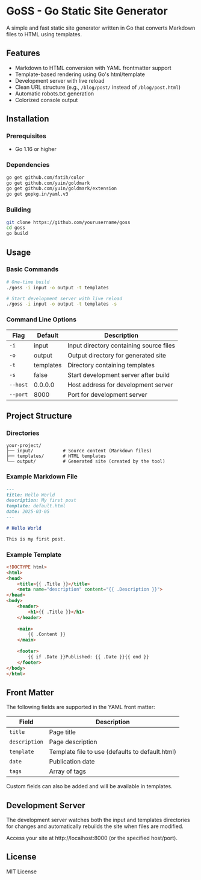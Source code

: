 # GoSS - Go Static Site Generator

A simple and fast static site generator written in Go that converts Markdown files to HTML using templates.

## Features

- Markdown to HTML conversion with YAML frontmatter support
- Template-based rendering using Go's html/template
- Development server with live reload
- Clean URL structure (e.g., `/blog/post/` instead of `/blog/post.html`)
- Automatic robots.txt generation
- Colorized console output

## Installation

### Prerequisites

- Go 1.16 or higher

### Dependencies

```bash
go get github.com/fatih/color
go get github.com/yuin/goldmark
go get github.com/yuin/goldmark/extension
go get gopkg.in/yaml.v3
```

### Building

```bash
git clone https://github.com/yourusername/goss
cd goss
go build
```

## Usage

### Basic Commands

```bash
# One-time build
./goss -i input -o output -t templates

# Start development server with live reload
./goss -i input -o output -t templates -s
```

### Command Line Options

| Flag | Default | Description |
|------|---------|-------------|
| `-i` | input | Input directory containing source files |
| `-o` | output | Output directory for generated site |
| `-t` | templates | Directory containing templates |
| `-s` | false | Start development server after build |
| `--host` | 0.0.0.0 | Host address for development server |
| `--port` | 8000 | Port for development server |

## Project Structure

### Directories

```
your-project/
├── input/           # Source content (Markdown files)
├── templates/       # HTML templates
└── output/          # Generated site (created by the tool)
```

### Example Markdown File

```markdown
---
title: Hello World
description: My first post
template: default.html
date: 2025-03-05
---

# Hello World

This is my first post.
```

### Example Template

```html
<!DOCTYPE html>
<html>
<head>
    <title>{{ .Title }}</title>
    <meta name="description" content="{{ .Description }}">
</head>
<body>
    <header>
        <h1>{{ .Title }}</h1>
    </header>
    
    <main>
        {{ .Content }}
    </main>
    
    <footer>
        {{ if .Date }}Published: {{ .Date }}{{ end }}
    </footer>
</body>
</html>
```

## Front Matter

The following fields are supported in the YAML front matter:

| Field | Description |
|-------|-------------|
| `title` | Page title |
| `description` | Page description |
| `template` | Template file to use (defaults to default.html) |
| `date` | Publication date |
| `tags` | Array of tags |

Custom fields can also be added and will be available in templates.

## Development Server

The development server watches both the input and templates directories for changes and automatically rebuilds the site when files are modified.

Access your site at http://localhost:8000 (or the specified host/port).

## License

MIT License
